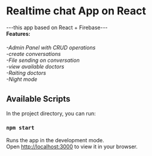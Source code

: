 # Realtime chat App on React
---this app based on React + Firebase---<br/>
<b>Features:</b><br/>
<h6>-Admin Panel with CRUD operations<br/>
-create conversations<br/>
-File sending on conversation<br/>
-view available doctors<br/>
-Raiting doctors<br/>
-Night mode</h6>

## Available Scripts

In the project directory, you can run:

### `npm start`

Runs the app in the development mode.\
Open [http://localhost:3000](http://localhost:3000) to view it in your browser.
